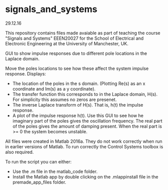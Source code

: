# signals_and_systems
29.12.16

This repository contains files made avaiable as part of teaching the course "Signals and Systems" EEEN20027 for the School of Electrical and Electronic Engineering at the University of Manchester, UK.

GUI to show impulse responses due to different pole locations in the Laplace domain. 

Move the poles locations to see how these affect the system impulse response. Displays: 
 - The location of the poles in the s domain. (Plotting Re(s) as an x coordinate and Im(s) as a y coordinate). 
 - The transfer function this corresponds to in the Laplace domain, H(s). For simplicity this assumes no zeros are presenet. 
 - The inverse Laplace transform of H(s). That is, h(t) the impulse response. 
 - A plot of the impulse response h(t). 
Use this GUI to see how he imaginary part of the poles gives the oscillation frequency. The real part of the poles gives the amount of damping present. When the real part is >= 0 the system becomes unstable. 

All files were created in Matlab 2016a. They do not work correctly when run in earlier versions of Matlab. To run correctly the Control Systems toolbox is also required. 

To run the script you can either:
 - Use the .m file in the matlab_code folder.
 - Install the Matlab app by double clicking on the .mlappinstall file in the premade_app_files folder.
